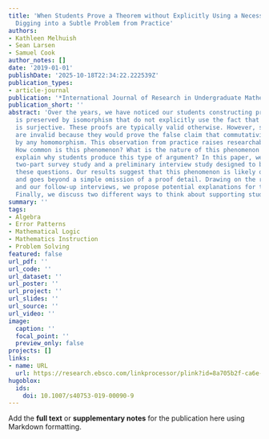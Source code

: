 ```yaml
---
title: 'When Students Prove a Theorem without Explicitly Using a Necessary Condition:
  Digging into a Subtle Problem from Practice'
authors:
- Kathleen Melhuish
- Sean Larsen
- Samuel Cook
author_notes: []
date: '2019-01-01'
publishDate: '2025-10-18T22:34:22.222539Z'
publication_types:
- article-journal
publication: '*International Journal of Research in Undergraduate Mathematics Education*'
publication_short: ''
abstract: 'Over the years, we have noticed our students constructing proofs that commutativity
  is preserved by isomorphism that do not explicitly use the fact that the isomorphism
  is surjective. These proofs are typically valid otherwise. However, such proofs
  are invalid because they would prove the false claim that commutativity is preserved
  by any homomorphism. This observation from practice raises researchable questions:
  How common is this phenomenon? What is the nature of this phenomenon and can we
  explain why students produce this type of argument? In this paper, we report a small-scale
  two-part survey study and a preliminary interview study designed to begin exploring
  these questions. Our results suggest that this phenomenon is likely quite common
  and goes beyond a simple omission of a proof detail. Drawing on the research literature
  and our follow-up interviews, we propose potential explanations for this phenomenon.
  Finally, we discuss two different ways to think about supporting students'
summary: ''
tags:
- Algebra
- Error Patterns
- Mathematical Logic
- Mathematics Instruction
- Problem Solving
featured: false
url_pdf: ''
url_code: ''
url_dataset: ''
url_poster: ''
url_project: ''
url_slides: ''
url_source: ''
url_video: ''
image:
  caption: ''
  focal_point: ''
  preview_only: false
projects: []
links:
- name: URL
  url: https://research.ebsco.com/linkprocessor/plink?id=8a705b2f-ca6e-31e7-ac2e-1fd4fac7f637
hugoblox:
  ids:
    doi: 10.1007/s40753-019-00090-9
---
```


Add the **full text** or **supplementary notes** for the publication here using Markdown formatting.
